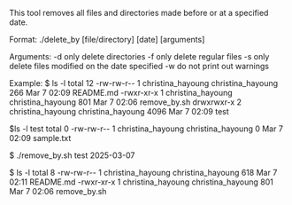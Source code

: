This tool removes all files and directories made before or at a specified date.

Format: ./delete\_by [file/directory] [date] [arguments]

Arguments:
-d	only delete directories
-f	only delete regular files
-s	only delete files modified on the date specified
-w	do not print out warnings

Example:
$ ls -l
total 12
-rw-rw-r-- 1 christina\_hayoung christina\_hayoung  266 Mar  7 02:09 README.md
-rwxr-xr-x 1 christina\_hayoung christina\_hayoung  801 Mar  7 02:06 remove\_by.sh
drwxrwxr-x 2 christina\_hayoung christina\_hayoung 4096 Mar  7 02:09 test

$ls -l test
total 0
-rw-rw-r-- 1 christina\_hayoung christina\_hayoung 0 Mar  7 02:09 sample.txt

$ ./remove\_by.sh test 2025-03-07

$ ls -l
total 8
-rw-rw-r-- 1 christina\_hayoung christina\_hayoung 618 Mar  7 02:11 README.md
-rwxr-xr-x 1 christina\_hayoung christina\_hayoung 801 Mar  7 02:06 remove\_by.sh
